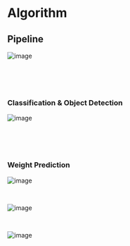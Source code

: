 # Algorithm
## Pipeline
![image](https://user-images.githubusercontent.com/53131824/186889605-4dca876c-bc25-4c5a-91fb-9b179ed730d8.png)


<br>
<br>
<br>

### Classification & Object Detection
![image](https://user-images.githubusercontent.com/53131824/186889740-35122626-05f1-451e-9ff2-86866e288d86.png)



<br>
<br>
<br>


### Weight Prediction

![image](https://user-images.githubusercontent.com/53131824/186889833-3580fb0b-3eee-4989-a09d-50747c0df5bb.png)

<br>

![image](https://user-images.githubusercontent.com/53131824/186889906-d0e97f40-4d16-4892-a706-c192725363c1.png)

<br>

![image](https://user-images.githubusercontent.com/53131824/186889941-5d501f3d-ac29-494a-a919-43392a9c4013.png)
